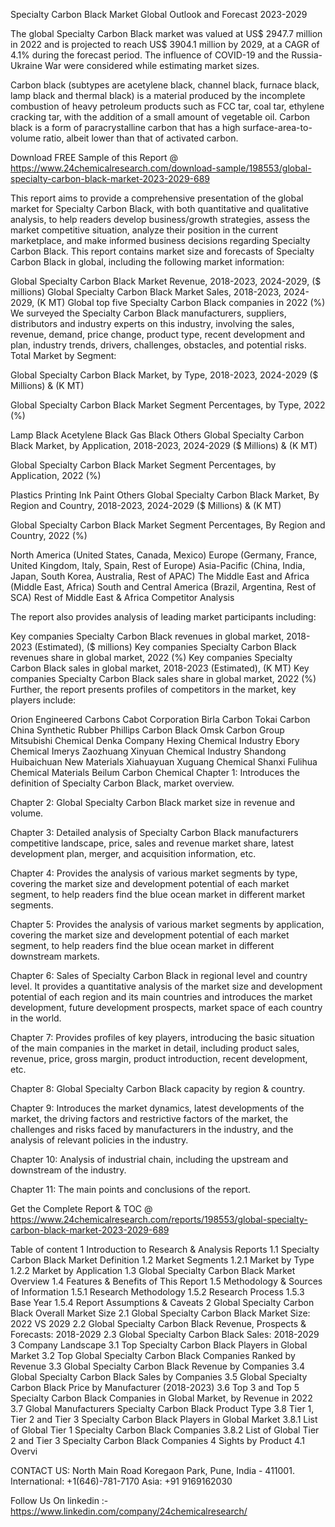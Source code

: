Specialty Carbon Black Market Global Outlook and Forecast 2023-2029

The global Specialty Carbon Black market was valued at US$ 2947.7 million in 2022 and is projected to reach US$ 3904.1 million by 2029, at a CAGR of 4.1% during the forecast period. The influence of COVID-19 and the Russia-Ukraine War were considered while estimating market sizes.

Carbon black (subtypes are acetylene black, channel black, furnace black, lamp black and thermal black) is a material produced by the incomplete combustion of heavy petroleum products such as FCC tar, coal tar, ethylene cracking tar, with the addition of a small amount of vegetable oil. Carbon black is a form of paracrystalline carbon that has a high surface-area-to-volume ratio, albeit lower than that of activated carbon.

Download FREE Sample of this Report @ https://www.24chemicalresearch.com/download-sample/198553/global-specialty-carbon-black-market-2023-2029-689

This report aims to provide a comprehensive presentation of the global market for Specialty Carbon Black, with both quantitative and qualitative analysis, to help readers develop business/growth strategies, assess the market competitive situation, analyze their position in the current marketplace, and make informed business decisions regarding Specialty Carbon Black. This report contains market size and forecasts of Specialty Carbon Black in global, including the following market information:

Global Specialty Carbon Black Market Revenue, 2018-2023, 2024-2029, ($ millions)
Global Specialty Carbon Black Market Sales, 2018-2023, 2024-2029, (K MT)
Global top five Specialty Carbon Black companies in 2022 (%)
We surveyed the Specialty Carbon Black manufacturers, suppliers, distributors and industry experts on this industry, involving the sales, revenue, demand, price change, product type, recent development and plan, industry trends, drivers, challenges, obstacles, and potential risks. Total Market by Segment:

Global Specialty Carbon Black Market, by Type, 2018-2023, 2024-2029 ($ Millions) & (K MT)

Global Specialty Carbon Black Market Segment Percentages, by Type, 2022 (%)

Lamp Black
Acetylene Black
Gas Black
Others
Global Specialty Carbon Black Market, by Application, 2018-2023, 2024-2029 ($ Millions) & (K MT)

Global Specialty Carbon Black Market Segment Percentages, by Application, 2022 (%)

Plastics
Printing Ink
Paint
Others
Global Specialty Carbon Black Market, By Region and Country, 2018-2023, 2024-2029 ($ Millions) & (K MT)

Global Specialty Carbon Black Market Segment Percentages, By Region and Country, 2022 (%)

North America (United States, Canada, Mexico)
Europe (Germany, France, United Kingdom, Italy, Spain, Rest of Europe)
Asia-Pacific (China, India, Japan, South Korea, Australia, Rest of APAC)
The Middle East and Africa (Middle East, Africa)
South and Central America (Brazil, Argentina, Rest of SCA)
Rest of Middle East & Africa
Competitor Analysis

The report also provides analysis of leading market participants including:

Key companies Specialty Carbon Black revenues in global market, 2018-2023 (Estimated), ($ millions)
Key companies Specialty Carbon Black revenues share in global market, 2022 (%)
Key companies Specialty Carbon Black sales in global market, 2018-2023 (Estimated), (K MT)
Key companies Specialty Carbon Black sales share in global market, 2022 (%)
Further, the report presents profiles of competitors in the market, key players include:

Orion Engineered Carbons
Cabot Corporation
Birla Carbon
Tokai Carbon
China Synthetic Rubber
Phillips Carbon Black
Omsk Carbon Group
Mitsubishi Chemical
Denka Company
Hexing Chemical Industry
Ebory Chemical
Imerys
Zaozhuang Xinyuan Chemical Industry
Shandong Huibaichuan New Materials
Xiahuayuan Xuguang Chemical
Shanxi Fulihua Chemical Materials
Beilum Carbon Chemical
Chapter 1: Introduces the definition of Specialty Carbon Black, market overview.

Chapter 2: Global Specialty Carbon Black market size in revenue and volume.

Chapter 3: Detailed analysis of Specialty Carbon Black manufacturers competitive landscape, price, sales and revenue market share, latest development plan, merger, and acquisition information, etc.

Chapter 4: Provides the analysis of various market segments by type, covering the market size and development potential of each market segment, to help readers find the blue ocean market in different market segments.

Chapter 5: Provides the analysis of various market segments by application, covering the market size and development potential of each market segment, to help readers find the blue ocean market in different downstream markets.

Chapter 6: Sales of Specialty Carbon Black in regional level and country level. It provides a quantitative analysis of the market size and development potential of each region and its main countries and introduces the market development, future development prospects, market space of each country in the world.

Chapter 7: Provides profiles of key players, introducing the basic situation of the main companies in the market in detail, including product sales, revenue, price, gross margin, product introduction, recent development, etc.

Chapter 8: Global Specialty Carbon Black capacity by region & country.

Chapter 9: Introduces the market dynamics, latest developments of the market, the driving factors and restrictive factors of the market, the challenges and risks faced by manufacturers in the industry, and the analysis of relevant policies in the industry.

Chapter 10: Analysis of industrial chain, including the upstream and downstream of the industry.

Chapter 11: The main points and conclusions of the report.

Get the Complete Report & TOC @ https://www.24chemicalresearch.com/reports/198553/global-specialty-carbon-black-market-2023-2029-689

Table of content
1 Introduction to Research & Analysis Reports
1.1 Specialty Carbon Black Market Definition
1.2 Market Segments
1.2.1 Market by Type
1.2.2 Market by Application
1.3 Global Specialty Carbon Black Market Overview
1.4 Features & Benefits of This Report
1.5 Methodology & Sources of Information
1.5.1 Research Methodology
1.5.2 Research Process
1.5.3 Base Year
1.5.4 Report Assumptions & Caveats
2 Global Specialty Carbon Black Overall Market Size
2.1 Global Specialty Carbon Black Market Size: 2022 VS 2029
2.2 Global Specialty Carbon Black Revenue, Prospects & Forecasts: 2018-2029
2.3 Global Specialty Carbon Black Sales: 2018-2029
3 Company Landscape
3.1 Top Specialty Carbon Black Players in Global Market
3.2 Top Global Specialty Carbon Black Companies Ranked by Revenue
3.3 Global Specialty Carbon Black Revenue by Companies
3.4 Global Specialty Carbon Black Sales by Companies
3.5 Global Specialty Carbon Black Price by Manufacturer (2018-2023)
3.6 Top 3 and Top 5 Specialty Carbon Black Companies in Global Market, by Revenue in 2022
3.7 Global Manufacturers Specialty Carbon Black Product Type
3.8 Tier 1, Tier 2 and Tier 3 Specialty Carbon Black Players in Global Market
3.8.1 List of Global Tier 1 Specialty Carbon Black Companies
3.8.2 List of Global Tier 2 and Tier 3 Specialty Carbon Black Companies
4 Sights by Product
4.1 Overvi

CONTACT US:
North Main Road Koregaon Park, Pune, India - 411001.
International: +1(646)-781-7170
Asia: +91 9169162030

Follow Us On linkedin :- https://www.linkedin.com/company/24chemicalresearch/
